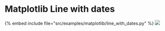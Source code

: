 # Matplotlib Line with dates

{% embed include file="src/examples/matplotlib/line_with_dates.py" %}
![](examples/matplotlib/line_with_dates.png)


